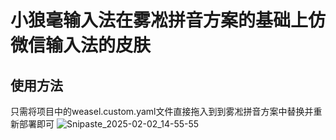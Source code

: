 # 小狼毫输入法在雾凇拼音方案的基础上仿微信输入法的皮肤
## 使用方法
只需将项目中的weasel.custom.yaml文件直接拖入到到雾凇拼音方案中替换并重新部署即可
![Snipaste_2025-02-02_14-55-55](https://github.com/user-attachments/assets/81cc393b-e05a-49f5-9ae8-24730c0d68bb)
